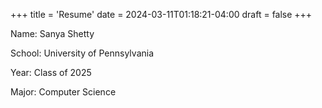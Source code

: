 +++
title = 'Resume'
date = 2024-03-11T01:18:21-04:00
draft = false
+++

Name: Sanya Shetty

School: University of Pennsylvania

Year: Class of 2025

Major: Computer Science
